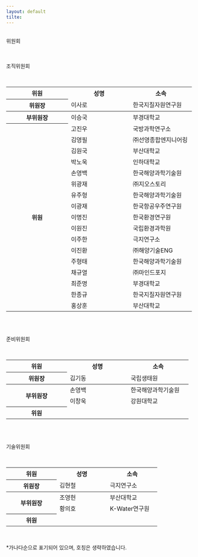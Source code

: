 ```yaml
---
layout: default
tilte:
---
```


<style>
  .customTable1 tr th {
    width: 30%;
  }

  .customTable2 tr td:nth-child(1) {
    width: 30%
  }
  .customTable2 tr td:nth-child(2) {
    width: 35%
  }
  .customTable2 tr td:nth-child(3) {
    width: 35%
  }

.button {
    display: block;
    background-color: white;
    border: 1px solid;
    border-width: 2px;
    border-color: #eae5e5;
    color: black;
    text-align: center;
    padding: 15px 20px;
    font-family: 'Noto Sans','맑은 고딕','Malgun Gothic',Arial,Helvetica,sans-serif,Lucida,'Grande','Microsoft YaHei','Hiragino Sans GB', 'SimSun', 'Meiryo';
    font-size: 20px;
}

  }
</style>

<br>
<div class="gayheader">
  <span>위원회</span>
  <div></div>
</div>

<br>

<p class="h4">
<br>조직위원회<br>
</p>

<br>

<table>
  <thead>
    <tr>
      <th>위원</th>
      <th>성명</th>
      <th>소속</th>
    </tr>
    <tr>
      <th style="width: 30%">위원장</th>
      <td style="width: 30%">이사로</td>
      <td style="width: 30%">한국지질자원연구원</td>
    </tr>
 </thead>
  <tbody>
    <tr>
      <th>부위원장</th>
      <td>이승국</td>
      <td>부경대학교</td>
    </tr>
    <tr>
      <th rowspan=17>위원</th>
      <td>고진우</td>
      <td>국방과학연구소</td>
    </tr>
    <tr>
      <td>김영필</td>
      <td>㈜선영종합엔지니어링</td>
    </tr>
    <tr>
      <td>김원국</td>
      <td>부산대학교</td>
    </tr>
    <tr>
      <td>박노욱</td>
      <td>인하대학교</td>
    </tr>
    <tr>
      <td>손영백</td>
      <td>한국해양과학기술원</td>
    </tr>
    <tr>
      <td>위광재</td>
      <td>㈜지오스토리</td>
    </tr>
    <tr>
      <td>유주형</td>
      <td>한국해양과학기술원</td>
    </tr>
    <tr>
      <td>이광재</td>
      <td>한국항공우주연구원</td>
    </tr>
    <tr>
      <td>이명진</td>
      <td>한국환경연구원</td>
    </tr>
    <tr>
      <td>이원진</td>
      <td>국립환경과학원</td>
    </tr>
    <tr>
      <td>이주한</td>
      <td>극지연구소</td>
    </tr>
    <tr>
      <td>이진환</td>
      <td>㈜해양기술ENG</td>
    </tr>
    <tr>
      <td>주형태</td>
      <td>한국해양과학기술원</td>
    </tr>
    <tr>
      <td>채규열</td>
      <td>㈜마인드포지</td>
    </tr>
    <tr>
      <td>최준명</td>
      <td>부경대학교</td>
    </tr>
    <tr>
      <td>한종규</td>
      <td>한국지질자원연구원</td>
    </tr>
    <tr>
      <td>홍상훈</td>
      <td>부산대학교</td>
    </tr>
  </tbody>
</table>

<br>

<p class="h4">
<br>준비위원회<br>
</p>

<br>

<table>
  <thead>
    <tr>
      <th>위원</th>
      <th>성명</th>
      <th>소속</th>
    </tr>
    <tr>
      <th style="width: 30%">위원장</th>
      <td style="width: 30%">김기동</td>
      <td style="width: 30%">국립생태원</td>
    </tr>
 </thead>
  <tbody>
    <tr>
      <th rowspan=2>부위원장</th>
      <td>손영백</td>
      <td>한국해양과학기술원</td>
    </tr>
     <tr>
      <td>이창욱</td>
      <td>강원대학교</td>
    </tr>
    <tr>
      <th rowspan=1>위원</th>
      <td> </td>
      <td> </td>
    </tr>
 </tbody>
</table>

<br>

<p class="h4">
<br>기술위원회<br>
</p>

<br>

<table>
  <thead>
    <tr>
      <th>위원</th>
      <th>성명</th>
      <th>소속</th>
    </tr>
    <tr>
      <th style="width: 30%">위원장</th>
      <td style="width: 30%">김현철</td>
      <td style="width: 30%">극지연구소</td>
    </tr>
 </thead>
  <tbody>
    <tr>
      <th rowspan=2>부위원장</th>
      <td>조영헌</td>
      <td>부산대학교</td>
    </tr>
     <tr>
      <td>황의호</td>
      <td>K-Water연구원</td>
    </tr>
    <tr>
      <th rowspan=1>위원</th>
      <td> </td>
      <td> </td>
    </tr>
 </tbody>
</table>

<br>

<p>
*가나다순으로 표기되어 있으며, 호칭은 생략하였습니다.
</p>